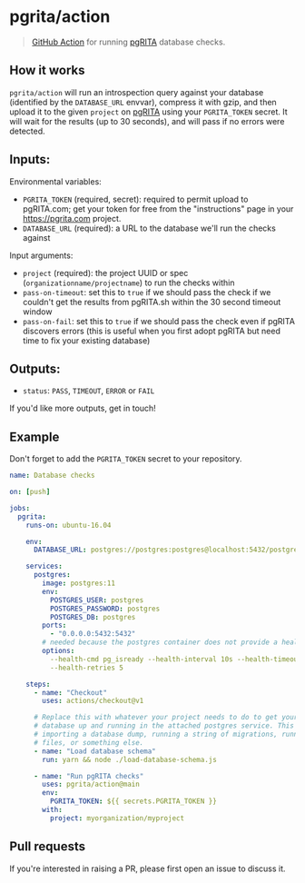 # pgrita/action

> [GitHub Action](https://help.github.com/en/actions) for running [pgRITA](https://pgrita.com) database checks.

## How it works

`pgrita/action` will run an introspection query against your database
(identified by the `DATABASE_URL` envvar), compress it with gzip, and then
upload it to the given `project` on [pgRITA](https://pgrita.com) using your
`PGRITA_TOKEN` secret. It will wait for the results (up to 30 seconds), and
will pass if no errors were detected.

## Inputs:

Environmental variables:

- `PGRITA_TOKEN` (required, secret): required to permit upload to pgRITA.com; get your token for
  free from the "instructions" page in your https://pgrita.com project.
- `DATABASE_URL` (required): a URL to the database we'll run the checks against

Input arguments:

- `project` (required): the project UUID or spec
  (`organizationname/projectname`) to run the checks within
- `pass-on-timeout`: set this to `true` if we should pass the check if we
  couldn't get the results from pgRITA.sh within the 30 second timeout window
- `pass-on-fail`: set this to `true` if we should pass the check even if
  pgRITA discovers errors (this is useful when you first adopt pgRITA but
  need time to fix your existing database)

## Outputs:

- `status`: `PASS`, `TIMEOUT`, `ERROR` or `FAIL`

If you'd like more outputs, get in touch!

## Example

Don't forget to add the `PGRITA_TOKEN` secret to your repository.

```yaml
name: Database checks

on: [push]

jobs:
  pgrita:
    runs-on: ubuntu-16.04

    env:
      DATABASE_URL: postgres://postgres:postgres@localhost:5432/postgres

    services:
      postgres:
        image: postgres:11
        env:
          POSTGRES_USER: postgres
          POSTGRES_PASSWORD: postgres
          POSTGRES_DB: postgres
        ports:
          - "0.0.0.0:5432:5432"
        # needed because the postgres container does not provide a healthcheck
        options:
          --health-cmd pg_isready --health-interval 10s --health-timeout 5s
          --health-retries 5

    steps:
      - name: "Checkout"
        uses: actions/checkout@v1

      # Replace this with whatever your project needs to do to get your
      # database up and running in the attached postgres service. This might be
      # importing a database dump, running a string of migrations, running SQL
      # files, or something else.
      - name: "Load database schema"
        run: yarn && node ./load-database-schema.js

      - name: "Run pgRITA checks"
        uses: pgrita/action@main
        env:
          PGRITA_TOKEN: ${{ secrets.PGRITA_TOKEN }}
        with:
          project: myorganization/myproject
```

## Pull requests

If you're interested in raising a PR, please first open an issue to discuss it.

